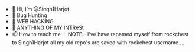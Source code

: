 - 👋 Hi, I’m @Singh1Harjot
- 👀 Bug Hunting 
- 🌱 WEB HACKING
- 💞️ ANYTHING OF MY INTReSt
- 📫 How to reach me ...
NOTE:- I've have renamed myself from rockchest to Singh1Harjot all my old repo's are saved with rockchest username....
